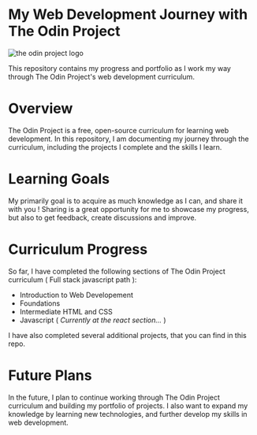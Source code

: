 # My Web Development Journey with The Odin Project

![the odin project logo](https://www.theodinproject.com/assets/og-logo-022832d4cefeec1d5266237be260192f5980f9bcbf1c9ca151b358f0ce1fd2df.png)


This repository contains my progress and portfolio as I work my way through The Odin Project's web development curriculum.


# Overview

The Odin Project is a free, open-source curriculum for learning web development. In this repository, I am documenting my journey through the curriculum, including the projects I complete and the skills I learn.

# Learning Goals

My primarily goal is to acquire as much knowledge as I can, and share it with you !
Sharing is a great opportunity for me to showcase my progress, but also to get feedback, create discussions and improve.

# Curriculum Progress

So far, I have completed the following sections of The Odin Project curriculum ( Full stack javascript path ):

- Introduction to Web Developement
- Foundations
- Intermediate HTML and CSS
- Javascript ( *Currently at the react section...* )

I have also completed several additional projects, that you can find in this repo.

# Future Plans
In the future, I plan to continue working through The Odin Project curriculum and building my portfolio of projects. I also want to expand my knowledge by learning new technologies, and further develop my skills in web development.

